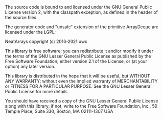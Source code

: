 The source code is bound to and licensed under the GNU General Public License version 2, with the classpath exception, as defined in the header of the source files.

The generator code and "unsafe" extension of the primitive ArrayDeque are licensed under the LGPL:

NeatArrays copyright (c) 2016-2021 uwx

This library is free software; you can redistribute it and/or modify it under the terms of the GNU Lesser General Public License as published by the Free Software Foundation; either version 2.1 of the License, or (at your option) any later version.

This library is distributed in the hope that it will be useful, but WITHOUT ANY WARRANTY; without even the implied warranty of MERCHANTABILITY or FITNESS FOR A PARTICULAR PURPOSE. See the GNU Lesser General Public License for more details.

You should have received a copy of the GNU Lesser General Public License along with this library; if not, write to the Free Software Foundation, Inc., 59 Temple Place, Suite 330, Boston, MA 02111-1307 USA 
